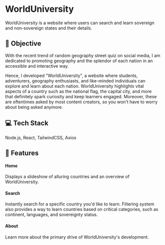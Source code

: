 # WorldUniversity

WorldUniversity is a website where users can search and learn sovereign and non-sovereign states and their details.

## 🎯 Objective

With the recent trend of random geography street quiz on social media, I am dedicated to promoting geography and the splendor of each nation in an accessible and interactive way.

Hence, I developed "WorldUniversity", a website where students, adventurers, geography enthusiasts, and like-minded individuals can explore and learn about each nation.
WorldUniversity highlights vital aspects of a country such as the national flag, the capital city, and more that definitely spark curiosity and keep learners engaged. Moreover, these are oftentimes asked by most content creators, so you won't have to worry about being asked anymore.

## 💻 Tech Stack

Node.js, React, TailwindCSS, Axios

## 🎨 Features

#### Home
Displays a slideshow of alluring countries and an overview of WorldUniversity.

#### Search
Instantly search for a specific country you'd like to learn. Filtering system also provides a way to learn countries based on critical categories, such as continent, languages, and sovereignty status.

#### About
Learn more about the primary drive of WorldUniversity's development.
